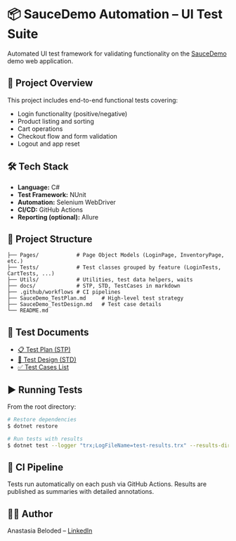 # 📦 SauceDemo Automation – UI Test Suite

Automated UI test framework for validating functionality on the [SauceDemo](https://www.saucedemo.com) demo web application.

## 🧪 Project Overview
This project includes end-to-end functional tests covering:
- Login functionality (positive/negative)
- Product listing and sorting
- Cart operations
- Checkout flow and form validation
- Logout and app reset

## 🛠 Tech Stack
- **Language:** C#
- **Test Framework:** NUnit
- **Automation:** Selenium WebDriver
- **CI/CD:** GitHub Actions
- **Reporting (optional):** Allure

## 📁 Project Structure
```
├── Pages/            # Page Object Models (LoginPage, InventoryPage, etc.)
├── Tests/            # Test classes grouped by feature (LoginTests, CartTests, ...)
├── Utils/            # Utilities, test data helpers, waits
├── docs/             # STP, STD, TestCases in markdown
├── .github/workflows # CI pipelines
├── SauceDemo_TestPlan.md     # High-level test strategy
├── SauceDemo_TestDesign.md   # Test case details
└── README.md
```

## 🧾 Test Documents
- [📋 Test Plan (STP)](./docs/SauceDemo_TestPlan.md)
- [🧾 Test Design (STD)](./docs/SauceDemo_TestDesign.md)
- [✅ Test Cases List](./docs/TestCases.md)

## ▶️ Running Tests
From the root directory:
```bash
# Restore dependencies
$ dotnet restore

# Run tests with results
$ dotnet test --logger "trx;LogFileName=test-results.trx" --results-directory TestResults
```

## 🚀 CI Pipeline
Tests run automatically on each push via GitHub Actions. Results are published as summaries with detailed annotations.

## 👩‍💻 Author
Anastasia Beloded – [LinkedIn](https://www.linkedin.com/in/anastasia-beloded/)

